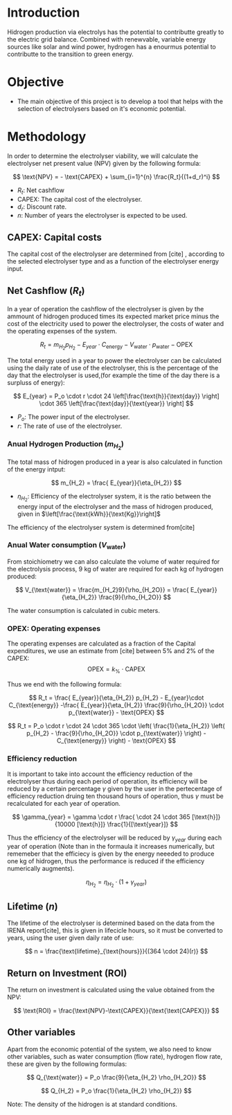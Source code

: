 # Introduction

Hidrogen production via electrolys has the potential to contributte greatly to the electric grid balance. Combined with renewvable, variable energy sources like solar and wind power, hydrogen has a enourmus potential to contributte to the transition to green energy.


# Objective

* The main objective of this project is to develop a tool that helps with the selection of electrolysers based on it's economic potential.

# Methodology
In order to determine the electrolyser viability, we will calculate the electrolyser
net present value (NPV) given by the following formula:

$$
\text{NPV} = - \text{CAPEX} + \sum_{i=1}^{n} \frac{R_t}{(1+d_r)^i} 
$$

* $R_t$: Net cashflow
* $\text{CAPEX}$: The capital cost of the electrolyser.
* $d_r$: Discount rate.
* $n$: Number of years the electrolyser is expected to be used.

## CAPEX: Capital costs
The capital cost of the electrolyser are determined from [cite]
, according to the selected electrolyser type and as a function of the electrolyser energy input.

## Net Cashflow ($R_t$)

In a year of operation the cashflow of the electrolyser is given by the ammount 
of hidrogen produced times its expected market price minus the cost of the 
electricity used to power the electrolyser, the costs of water and the operating
expenses of the system.

$$
R_t =  m_{H_2} p_{H_2} - E_{year}\cdot C_{\text{energy}} - V_{\text{water}} \cdot p_{\text{water}} - \text{OPEX}
$$

The total energy used in a year to power the electrolyser can be calculated 
using the daily rate of use of the electrolyser, this is the percentage of the 
day that the electrolyser is used,(for example the time of the day there is a surpluss of energy):

$$
E_{year} = P_o \cdot r \cdot 24 \left[\frac{\text{h}}{\text{day}} \right] \cdot 365 \left[\frac{\text{day}}{\text{year}} \right]
$$

* $P_o$: The power input of the electrolyser.
* $r$: The rate of use of the electrolyser.

### Anual Hydrogen Production ($m_{H_2}$)
The total mass of hidrogen produced in a year is also calculated in function of
the energy intput:

$$
m_{H_2} = \frac{ E_{year}}{\eta_{H_2}}
$$ 

* $\eta_{H_2}$: Efficiency of the electrolyser system, it is the ratio between the energy input of the electrolyser and the mass of hidrogen produced, given in $\left[\frac{\text{kWh}}{\text{Kg}}\right]$

The efficiency of the electrolyser system is determined from[cite]

### Anual Water consumption ($V_{\text{water}}$)
From stoichiometry we can also calculate the volume of water required for the 
electrolysis process, 9 kg of water are required for each kg of hydrogen 
produced:

$$
V_{\text{water}} = \frac{m_{H_2}9}{\rho_{H_2O}} = \frac{ E_{year}}{\eta_{H_2}} \frac{9}{\rho_{H_2O}}
$$

The water consumption is calculated in cubic meters.

### OPEX: Operating expenses

The operating expenses are calculated as a fraction of the Capital expenditures,
we use an estimate from [cite] between 5% and 2% of the CAPEX:
$$
\text{OPEX} = k_{\%} \cdot \text{CAPEX} 
$$


Thus we end with the following formula:

$$
R_t =  \frac{ E_{year}}{\eta_{H_2}} p_{H_2} - E_{year}\cdot C_{\text{energy}} -\frac{ E_{year}}{\eta_{H_2}} \frac{9}{\rho_{H_2O}} \cdot p_{\text{water}} - \text{OPEX}
$$

$$
R_t = P_o \cdot r \cdot 24  \cdot 365  \cdot \left( \frac{1}{\eta_{H_2}} \left( p_{H_2} - \frac{9}{\rho_{H_2O}} \cdot p_{\text{water}}  \right) -  C_{\text{energy}} \right) - \text{OPEX}
$$

### Efficiency reduction

It is important to take into account the efficiency reduction of the electrolyser thus during each period of operation, its efficiency will be reduced by a certain percentage $\gamma$ given by the user in the pertecentage of efficiency reduction druing ten thousand hours of operation, thus $\gamma$ must be recalculated for each year of operation.

$$
\gamma_{year} = \gamma  \cdot r \frac{ \cdot 24  \cdot 365 [\text{h}]}{10000 [\text{h}]} \frac{1}{[\text{year}]}
$$

Thus the efficiency of the electrolyser will be reduced by $\gamma_{year}$ during each year of operation (Note than in the formaula it increases numerically, but rememeber that the efficiecy is given by the energy neeeded to produce one kg of hidrogen, thus the performance is reduced if the efficiency numerically augments).

$$
\eta_{H_2} = \eta_{H_2} \cdot (1 + \gamma_{year})
$$

## Lifetime ($n$)

The lifetime of the electrolyser is determined based on the data from the IRENA
report[cite], this is given in lifecicle hours, so it must be converted to years,
using the user given daily rate of use:

$$
n = \frac{\text{lifetime}_{\text{hours}}}{(364 \cdot 24)(r)}
$$

## Return on Investment ($\text{ROI}$)

The return on investment is calculated using the value obtained from the NPV:

$$
\text{ROI} = \frac{\text{NPV}-\text{CAPEX}}{\text{\text{CAPEX}}} 
$$

## Other variables

Apart from the economic potential of the system, we also need to know other 
variables, such as water consumption (flow rate), hydrogen flow rate, these are
given by the following formulas:

$$
Q_{\text{water}} = P_o \frac{9}{\eta_{H_2} \rho_{H_2O}}
$$

$$
Q_{H_2} = P_o \frac{1}{\eta_{H_2} \rho_{H_2}}
$$

Note: The density of the hidrogen is at standard conditions.







